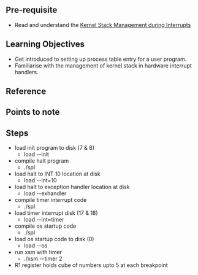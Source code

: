## Pre-requisite

-  Read and understand the [Kernel Stack Management during Interrupts](https://exposnitc.github.io/os_design-files/stack_interrupt.html)

## Learning Objectives 

- Get introduced to setting up process table entry for a user program.
- Familiarise with the management of kernel stack in hardware interrupt handlers.

## Reference

## Points to note

## Steps

- load init program to disk (7 & 8)
  - load --init <path>
- compile halt program
  - ./spl <path>
- load halt to INT 10 location at disk
  - load --int=10 <path>
- load halt to exception handler location at disk
  - load --exhandler <path>
- compile timer interrupt code
  - ./spl <path>
- load timer interrupt disk (17 & 18)
  - load --int=timer <path> 
- compile os startup code
  - ./spl <path>
- load os startup code to disk (0)
  - load --os <path>
- run xsm with timer
  - ./xsm --timer 2
- R1 register holds cube of numbers upto 5 at each breakpoint

